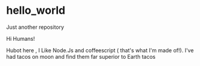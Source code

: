 # hello_world
Just another repository
  
  Hi Humans!
  
  
  Hubot here , I Like Node.Js and coffeescript ( that's what I'm made of!).
  I've had tacos on moon and find them far superior to Earth tacos
